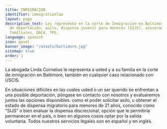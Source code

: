 ```yaml
---
title: INMIGRACION
identifier: immigrationlaw
layout: page
description_text: Les represento en la corte de Inmigracion en Baltimore, en casos
  de deportación, asilo, dispensa juvenil para menores (SIJS), asesoramiento en peticiones
  familiares, DACA, TPS.
language: spanish
icon: gavel
banner_image: "/assets/baltimore.jpg"
sitemap: true
order: 1
---
```


La abogada Linda Cornelius le representa a usted y a su familia en la corte de inmigración en Baltimore, también en cualquier caso relacionado con USCIS.

En situaciones difíciles en las cuales usted o un ser querido se enfrentan a una posible deportación, póngase en contacto con nosotros y evaluaremos juntos las opciones disponibles. como el poder solicitar asilo, u obtener el estado de dispensa migratorio para menores de 21 años, conocido como “SIJS” o bien evaluar la dispensa discrecional, opción que le permitiría permanecer en el país, o bien en algunos cosos optar por la salida voluntaria. Todos nuestros servicios legales son en español y en inglés.